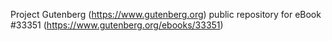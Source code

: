 Project Gutenberg (https://www.gutenberg.org) public repository for eBook #33351 (https://www.gutenberg.org/ebooks/33351)
